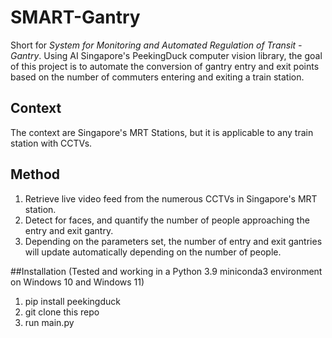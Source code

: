 # SMART-Gantry

Short for *System for Monitoring and Automated Regulation of Transit - Gantry*.
Using AI Singapore's PeekingDuck computer vision library, the goal of this project is to automate the conversion of gantry entry and exit points based on the number of commuters entering and exiting a train station.

## Context
The context are Singapore's MRT Stations, but it is applicable to any train station with CCTVs.

## Method
1. Retrieve live video feed from the numerous CCTVs in Singapore's MRT station.
2. Detect for faces, and quantify the number of people approaching the entry and exit gantry.
3. Depending on the parameters set, the number of entry and exit gantries will update automatically depending on the number of people.

##Installation
(Tested and working in a Python 3.9 miniconda3 environment on Windows 10 and Windows 11)
1. pip install peekingduck
2. git clone this repo
3. run main.py


